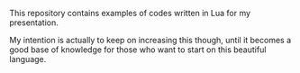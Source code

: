 This repository contains examples of codes written in Lua for my presentation. 

My intention is actually to keep on increasing this though, until it becomes a good base of knowledge for those who want to start on this beautiful language.